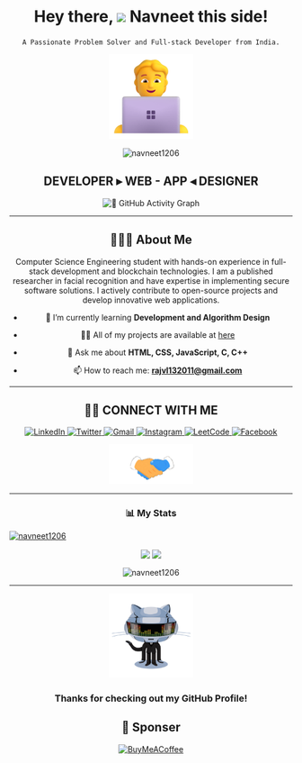 <div align="center">

<h1 align="center">Hey there, <img src="https://raw.githubusercontent.com/MartinHeinz/MartinHeinz/master/wave.gif" width="40px"> Navneet this side!</h1>

`A Passionate Problem Solver and Full-stack Developer from India.`

<a href="#"><img src="assets/technologist.png" width="150"></a>
<p align="center"> <img src="https://komarev.com/ghpvc/?username=navneet1206&label=Profile%20views&color=0e75b6&style=flat" alt="navneet1206" /> </p>
<p align="center">
	<h2 align="center">DEVELOPER ▸ WEB - APP ◂ DESIGNER</h2>
</p>

![🔄 GitHub Activity Graph](https://github-readme-activity-graph.vercel.app/graph?username=navneet1206&theme=react-dark&hide_border=true&area=true) <hr>

## 🙋🏻‍♂️ **About Me**

Computer Science Engineering student with hands-on experience in full-stack development and blockchain technologies. I am a published researcher in facial recognition and have expertise in implementing secure software solutions. I actively contribute to open-source projects and develop innovative web applications.

- 🌱 I’m currently learning **Development and Algorithm Design**

- 👨‍💻 All of my projects are available at [here](https://navneet-resume.netlify.app/)

- 💬 Ask me about **HTML, CSS, JavaScript, C, C++**

- 📫 How to reach me: **rajvl132011@gmail.com**

</div><hr>

<div align="center">

## 🤝🏻 **CONNECT WITH ME**

<a href="https://www.linkedin.com/in/Navneet1206/">
    <img src="https://img.shields.io/badge/LinkedIn-00384d?style=for-the-badge&logo=linkedin&logoColor=white" title="LinkedIn"  alt="LinkedIn"/>
</a>
<a href="https://twitter.com/navneet1206"> 
    <img src="https://img.shields.io/badge/Twitter-00384d?style=for-the-badge&logo=x&logoColor=white" title="Twitter"  alt="Twitter"/>
</a>
<a href="mailto:rajvl132011@gmail.com"> 
    <img src="https://img.shields.io/badge/Gmail-00384d?style=for-the-badge&logo=gmail&logoColor=white" title="Gmail"  alt="Gmail"/>
</a>
<a href="https://instagram.com/navneet1206_"> 
    <img src="https://img.shields.io/badge/Instagram-00384d?style=for-the-badge&logo=instagram&logoColor=white" title="Instagram"  alt="Instagram"/>
</a>
<a href="https://www.leetcode.com/Navneet1206"> 
    <img src="https://img.shields.io/badge/LeetCode-00384d?style=for-the-badge&logo=leetcode&logoColor=white" title="LeetCode"  alt="LeetCode"/>
</a>
<a href="https://fb.com/navneet1206"> 
    <img src="https://img.shields.io/badge/Facebook-00384d?style=for-the-badge&logo=facebook&logoColor=white" title="Facebook"  alt="Facebook"/>
</a>

<img src="assets/hi.gif" width="150"><hr>

<h3 align="center">📊 My Stats</h3>
<p align="left"> <a href="https://github.com/ryo-ma/github-profile-trophy"><img src="https://github-profile-trophy.vercel.app/?username=navneet1206&theme=algolia" alt="navneet1206" /></a> </p>
<p align="center">
    <img align="center" src="https://github-readme-stats.vercel.app/api?username=navneet1206&show_icons=true&rank_icon=github&border=true&border_color=ffffff&title_color=00ACC1&amp&icon_color=00ACC1&amp&text_color=FFFFFF&amp&bg_color=001233&count_private=true&include_all_commits=true&show=reviews,discussions_started,discussions_answered,prs_merged,prs_merged_percentage"/>
    <img align="center" height="195px" src="https://github-readme-stats.vercel.app/api/top-langs/?username=navneet1206&show_icons=true&border=true&border_color=ffffff&text_color=FFFFFF&bg_color=001233&title_color=00ACC1&langs_count=15&layout=compact" />
</p>
<p><img align="center" src="https://github-readme-streak-stats.herokuapp.com/?user=navneet1206&border=true&border_color=00ACC1&theme=algolia&disable_animations=true" alt="navneet1206" /></p>
</p>
</div> <hr>

<div align="center">
<a href="#"><img src="assets/githubgif.gif" width="150"></a>

### **Thanks for checking out my GitHub Profile!**  

 ## 💌 Sponser

  [![BuyMeACoffee](https://img.buymeacoffee.com/button-api/?text=Buymeacoffee&emoji=&slug=navneet1206&button_colour=FFDD00&font_colour=000000&font_family=Comic&outline_colour=000000&coffee_colour=ffffff)](https://buymeacoffee.com/rajvl13201e)

</div>
